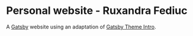 # Personal website - Ruxandra Fediuc

A [Gatsby](https://www.gatsbyjs.org/) website using an adaptation of [Gatsby Theme Intro](https://github.com/wkocjan/gatsby-theme-intro).

